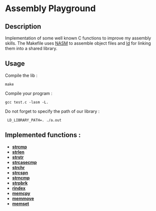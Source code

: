 

# Assembly Playground
## Description

Implementation of some well known C functions to improve my assembly skills.
The Makefile uses [NASM](https://en.wikipedia.org/wiki/Netwide_Assembler) to assemble object files and [ld](https://en.wikipedia.org/wiki/GNU_linker) for linking them into a shared library.

## Usage

Compile the lib :

    make

Compile your program :

    gcc test.c -lasm -L.

Do not forget to specify the path of our library : 

     LD_LIBRARY_PATH=. ./a.out


## Implemented functions :
- **[strcmp](https://man7.org/linux/man-pages/man3/strcmp.3.html)**
- **[strlen](https://man7.org/linux/man-pages/man3/strlen.3.html)**
- **[strstr](https://man7.org/linux/man-pages/man3/strstr.3.html)**
- **[strcasecmp](https://man7.org/linux/man-pages/man3/strcasecmp.3.html)**
- **[strchr](https://man7.org/linux/man-pages/man3/strchr.3.html)**
- **[strcspn](https://man7.org/linux/man-pages/man3/strcspn.3.html)**
- **[strncmp](https://man7.org/linux/man-pages/man3/strncmp.3.html)**
- **[strpbrk](https://man7.org/linux/man-pages/man3/strpbrk.3.html)**
- **[rindex](https://man7.org/linux/man-pages/man3/rindex.3.html)**
- **[memcpy](https://man7.org/linux/man-pages/man3/memcpy.3.html)**
- **[memmove](https://man7.org/linux/man-pages/man3/memmove.3.html)**
- **[memset](https://man7.org/linux/man-pages/man3/memset.3.html)**

